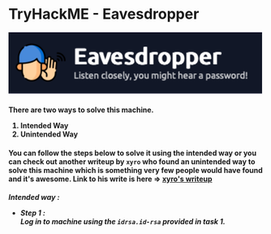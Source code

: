 <h1>TryHackME - Eavesdropper</h1>
<img src="./img/logo.png" alt="logo" width="500">
<h4>
    There are two ways to solve this machine.
    <ol>
        <li>Intended Way</li>
        <li>Unintended Way</li>
    </ol>
</h4>
<h4>
    You can follow the steps below to solve it using the intended way or you can check out another writeup by
    <code>xyro</code> who found an unintended way to solve this machine which is something very few people would have
    found and it's awesome. Link to his write is here => <a href="http://xyro.codes/THM/eavesdropper/writeup.html">xyro's writeup</a>
</h4>

<h5>
    <strong>Intended way :</strong>
    <ul>
        <li>
            <strong>Step 1 :</strong><br>
            Log in to machine using the <code>idrsa.id-rsa</code> provided in task 1.
        </li>
    </ul>
</h5>